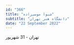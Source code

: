 ```yaml
---
id: "366"
title: "شیوا موسی‌زاده"
subtitle: "دانشگاه هنر تهران"
date: "22 September 2022"
---
```


تهران - 31 شهریور 
